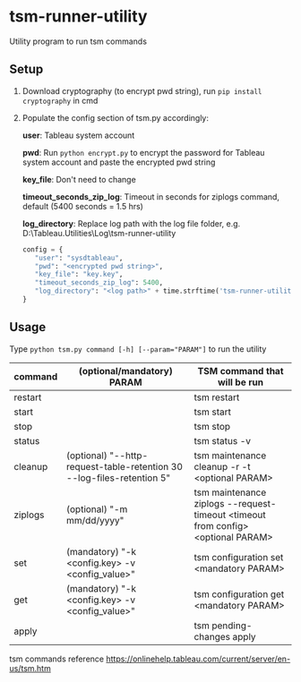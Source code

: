 # tsm-runner-utility

Utility program to run tsm commands

## Setup

1. Download cryptography (to encrypt pwd string), run `pip install cryptography` in cmd

2. Populate the config section of tsm.py accordingly:
   
    **user**: Tableau system account

    **pwd**: Run `python encrypt.py` to encrypt the password for Tableau system account and paste the encrypted pwd string

    **key_file**: Don't need to change

    **timeout_seconds_zip_log**: Timeout in seconds for ziplogs command, default (5400 seconds = 1.5 hrs)

    **log_directory**: Replace log path with the log file folder, e.g. D:\\Tableau.Utilities\\Log\\tsm-runner-utility

    ```python
   config = {
       "user": "sysdtableau",
       "pwd": "<encrypted pwd string>",
       "key_file": "key.key",
       "timeout_seconds_zip_log": 5400,
       "log_directory": "<log path>" + time.strftime('tsm-runner-utility_%Y%m%d.log')
   }
   ```

## Usage

Type `python tsm.py command [-h] [--param="PARAM"]` to run the utility

| command | (optional/mandatory) PARAM | TSM command that will be run | 
| -------- | -------- | -------- |
| restart   || tsm restart   |
| start   || tsm start   |
| stop   || tsm stop   |
| status   || tsm status -v   |
| cleanup   | (optional) "--http-request-table-retention 30 --log-files-retention 5"| tsm maintenance cleanup -r -t &lt;optional PARAM&gt;   |
| ziplogs   | (optional) "-m mm/dd/yyyy"| tsm maintenance ziplogs --request-timeout &lt;timeout from config&gt; &lt;optional PARAM&gt;   |
| set   | (mandatory) "-k &lt;config.key&gt; -v &lt;config_value&gt;"| tsm configuration set &lt;mandatory PARAM&gt;   |
| get   | (mandatory) "-k &lt;config.key&gt; -v &lt;config_value&gt;"| tsm configuration get &lt;mandatory PARAM&gt;   |
| apply   | | tsm pending-changes apply   |

tsm commands reference https://onlinehelp.tableau.com/current/server/en-us/tsm.htm